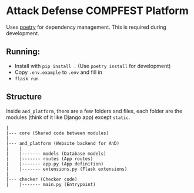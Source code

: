 # Attack Defense COMPFEST Platform

Uses [poetry](https://python-poetry.org/) for dependency management. This is required during development.

## Running:

- Install with `pip install .` (Use `poetry install` for development)
- Copy `.env.example` to `.env` and fill in
- `flask run`

## Structure

Inside `and_platform`, there are a few folders and files, each folder are the modules (think of it like Django app) except `static`.

```
|
|--- core (Shared code between modules)
|
|--- and_platform (Website backend for AnD)
|    |
|    |------- models (Database models)
|    |------- routes (App routes)
|    |------- app.py (App definition)
|    |------- extensions.py (Flask extensions)
|
|--- checker (Checker code)
|    |------- main.py (Entrypoint)
```
